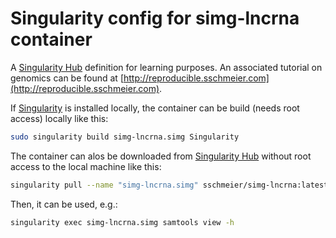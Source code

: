# Singularity config for simg-lncrna container

A [Singularity Hub](https://www.singularity-hub.org/) definition for learning purposes.
An associated tutorial on genomics can be found at [http://reproducible.sschmeier.com](http://reproducible.sschmeier.com).

If [Singularity](http://singularity.lbl.gov) is installed locally, the container can be build (needs root access) locally like this:

```bash
sudo singularity build simg-lncrna.simg Singularity
```

The container can alos be downloaded from [Singularity Hub](https://www.singularity-hub.org/) without root access to the local machine like this:

```bash
singularity pull --name "simg-lncrna.simg" sschmeier/simg-lncrna:latest 
```

Then, it can be used, e.g.:

```bash
singularity exec simg-lncrna.simg samtools view -h
```
